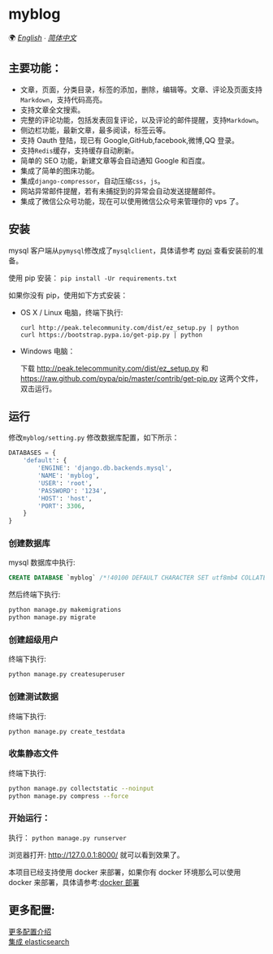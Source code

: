 # myblog

🌍
_[English](/docs/README-en.md) ∙ [简体中文](README.md)_

## 主要功能：

- 文章，页面，分类目录，标签的添加，删除，编辑等。文章、评论及页面支持`Markdown`，支持代码高亮。
- 支持文章全文搜索。
- 完整的评论功能，包括发表回复评论，以及评论的邮件提醒，支持`Markdown`。
- 侧边栏功能，最新文章，最多阅读，标签云等。
- 支持 Oauth 登陆，现已有 Google,GitHub,facebook,微博,QQ 登录。
- 支持`Redis`缓存，支持缓存自动刷新。
- 简单的 SEO 功能，新建文章等会自动通知 Google 和百度。
- 集成了简单的图床功能。
- 集成`django-compressor`，自动压缩`css`，`js`。
- 网站异常邮件提醒，若有未捕捉到的异常会自动发送提醒邮件。
- 集成了微信公众号功能，现在可以使用微信公众号来管理你的 vps 了。

## 安装

mysql 客户端从`pymysql`修改成了`mysqlclient`，具体请参考 [pypi](https://pypi.org/project/mysqlclient/) 查看安装前的准备。

使用 pip 安装： `pip install -Ur requirements.txt`

如果你没有 pip，使用如下方式安装：

- OS X / Linux 电脑，终端下执行:

  ```
  curl http://peak.telecommunity.com/dist/ez_setup.py | python
  curl https://bootstrap.pypa.io/get-pip.py | python
  ```

- Windows 电脑：

  下载 http://peak.telecommunity.com/dist/ez_setup.py 和 https://raw.github.com/pypa/pip/master/contrib/get-pip.py 这两个文件，双击运行。

## 运行

修改`myblog/setting.py` 修改数据库配置，如下所示：

```python
DATABASES = {
    'default': {
        'ENGINE': 'django.db.backends.mysql',
        'NAME': 'myblog',
        'USER': 'root',
        'PASSWORD': '1234',
        'HOST': 'host',
        'PORT': 3306,
    }
}
```

### 创建数据库

mysql 数据库中执行:

```sql
CREATE DATABASE `myblog` /*!40100 DEFAULT CHARACTER SET utf8mb4 COLLATE utf8mb4_unicode_ci */;
```

然后终端下执行:

```bash
python manage.py makemigrations
python manage.py migrate
```

### 创建超级用户

终端下执行:

```bash
python manage.py createsuperuser
```

### 创建测试数据

终端下执行:

```bash
python manage.py create_testdata
```

### 收集静态文件

终端下执行:

```bash
python manage.py collectstatic --noinput
python manage.py compress --force
```

### 开始运行：

执行： `python manage.py runserver`

浏览器打开: http://127.0.0.1:8000/ 就可以看到效果了。

本项目已经支持使用 docker 来部署，如果你有 docker 环境那么可以使用 docker 来部署，具体请参考:[docker 部署](/docs/docker.md)

## 更多配置:

[更多配置介绍](/docs/config.md)  
[集成 elasticsearch](/docs/es.md)
